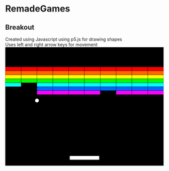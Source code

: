 # RemadeGames
##  Breakout
Created using Javascript using p5.js for drawing shapes\
Uses left and right arrow keys for movement
![alt text](https://github.com/MattR2718/RemadeGames/blob/main/breakout/Breakout.PNG "Breakout Image")
